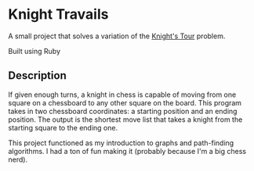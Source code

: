 # Knight Travails

A small project that solves a variation of the [Knight's Tour](https://en.wikipedia.org/wiki/Knight's_tour) problem.

Built using Ruby

## Description

If given enough turns, a knight in chess is capable of moving from one square on a chessboard to any other square on the board. This program takes in two chessboard coordinates: a starting position and an ending position. The output is the shortest move list that takes a knight from the starting square to the ending one.

This project functioned as my introduction to graphs and path-finding algorithms. I had a ton of fun making it (probably because I'm a big chess nerd).